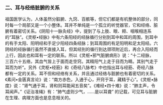 ### 二、耳与经络脏腑的关系

祖国医学认为，人体虽然分脏腑、九窍、百骸等，但它们都是有机整体的部分，同时每一个局部又是一个小整体。耳并不单纯是一个孤立的听觉器官，它和经络、脏腑有着密切关系。《阴阳十一脉灸经》中，提到了与上肢、眼、颊、咽喉相连系的“耳脉”。《灵枢•经脉》中有六条阳经的经脉循行分别到耳中和耳的周围，到耳中的有手太阳、阳明经和手足少阳经四条经脉；到耳周围的有足阳明和足太阳经。六阴经的经脉循行虽然不直接入耳，但其经別的循行到达颈项附近后，再合入阳经而上行，因此也和耳有一定的联系。所以《灵枢•邪气脏腑病形》说：“十二经脉，三百六十五络，其血气皆上于面而走空窍。其精阳气上走于目而为睛。其别气走于耳而为听”。另外《灵枢•经筋》和《奇经八脉考》中也指出耳与经筋、奇经八脉都有一定的关系。耳不但和经络有关系，并且通过经络与脏腑也有着密切的关系。《素问•金匮真言论》说：“南方赤色，入通于心，开窍于耳，藏精于心”。《灵枢•脉度》说：“肾气通于耳，肾和则耳能闻五音矣”。《难经•四十难》说：“肺主声，令耳闻声。”《证治准绳》有：“肺气虚则少气，……是以耳聋” 的记载，可见耳与脏腑在生理、病理方面也是息息相关的。
